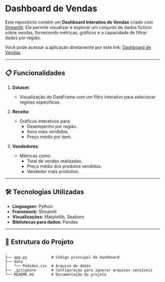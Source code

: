 # Dashboard de Vendas 

Este repositório contém um **Dashboard Interativo de Vendas** criado com [Streamlit](https://streamlit.io/). Ele permite visualizar e explorar um conjunto de dados fictício sobre vendas, fornecendo métricas, gráficos e a capacidade de filtrar dados por região.

Você pode acessar a aplicação diretamente por este link: [Dashboard de Vendas](https://dashboardapp-avbohmkbfybfyixilpbhfn.streamlit.app/).

---

## 📋 Funcionalidades

1. **Dataset**:
   - Visualização do DataFrame com um filtro interativo para selecionar regiões específicas.

2. **Receita**:
   - Gráficos interativos para:
     - Desempenho por região.
     - Itens mais vendidos.
     - Preço médio por item.

3. **Vendedores**:
   - Métricas como:
     - Total de vendas realizadas.
     - Preço médio dos produtos vendidos.
     - Vendedor mais produtivo.

---

## 🛠️ Tecnologias Utilizadas

- **Linguagem:** Python
- **Framework:** Streamlit
- **Visualizações:** Matplotlib, Seaborn
- **Bibliotecas para dados:** Pandas

---

## 📂 Estrutura do Projeto

```plaintext
.
├── app.py           # Código principal do dashboard
├── data
│   └── Pedidos.csv  # Arquivo de dados
├── .gitignore       # Configuração para ignorar arquivos sensíveis
└── README.md        # Documentação do projeto
